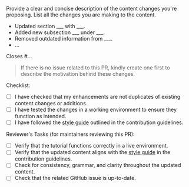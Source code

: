 Provide a clear and concise description of the content changes you're proposing. List all the changes you are making
to the content.

- Updated section ___ with ___.
- Added new subsection ___ under ___.
- Removed outdated information from ___.
- ...

Closes #...

> If there is no issue related to this PR, kindly create one first to describe the motivation behind these changes.

Checklist:

- [ ] I have checked that my enhancements are not duplicates of existing content changes or additions.
- [ ] I have tested the changes in a working environment to ensure they function as intended.
- [ ] I have followed the [style guide](https://github.com/HPEEzmeral/ezua-tutorials/blob/develop/CONTRIBUTING.md#style-guide)
      outlined in the contribution guidelines.

Reviewer's Tasks (for maintainers reviewing this PR):

- [ ] Verify that the tutorial functions correctly in a live environment.
- [ ] Verify that the updated content aligns with the [style guide](https://github.com/HPEEzmeral/ezua-tutorials/blob/develop/CONTRIBUTING.md#style-guide)
      in the contribution guidelines.
- [ ] Check for consistency, grammar, and clarity throughout the updated content.
- [ ] Check that the related GitHub issue is up-to-date.
